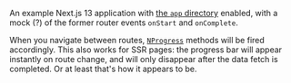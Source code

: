 An example Next.js 13 application with [the `app` directory](https://nextjs.org/docs/app/building-your-application/routing) enabled, with a mock (?) of the former router events `onStart` and `onComplete`.

When you navigate between routes, [`NProgress`](https://ricostacruz.com/nprogress) methods will be fired accordingly. This also works for SSR pages: the progress bar will appear instantly on route change, and will only disappear after the data fetch is completed. Or at least that's how it appears to be.
